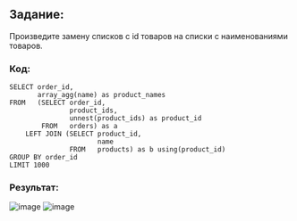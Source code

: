 ## Задание:
Произведите замену списков с id товаров на списки с наименованиями товаров.
### Код:
```
SELECT order_id,
       array_agg(name) as product_names
FROM   (SELECT order_id,
               product_ids,
               unnest(product_ids) as product_id
        FROM   orders) as a
    LEFT JOIN (SELECT product_id,
                      name
               FROM   products) as b using(product_id)
GROUP BY order_id
LIMIT 1000
```
### Результат:
![image](https://github.com/bdi2503/SQL_works_online_grocery_store/assets/142053096/da1cb210-8599-47b0-9e29-ae693d5a8b4e)
![image](https://github.com/bdi2503/SQL_works_online_grocery_store/assets/142053096/b13ab8c8-2ead-490f-a47f-261b9b89e8f8)







